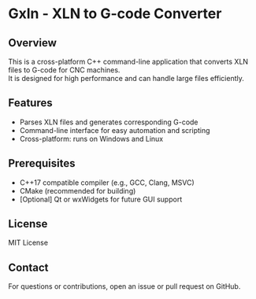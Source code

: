 # Gxln - XLN to G-code Converter

## Overview

This is a cross-platform C++ command-line application that converts XLN files to G-code for CNC machines.  
It is designed for high performance and can handle large files efficiently.

## Features

- Parses XLN files and generates corresponding G-code
- Command-line interface for easy automation and scripting
- Cross-platform: runs on Windows and Linux

## Prerequisites

- C++17 compatible compiler (e.g., GCC, Clang, MSVC)
- CMake (recommended for building)
- [Optional] Qt or wxWidgets for future GUI support

## License

MIT License

## Contact

For questions or contributions, open an issue or pull request on GitHub.